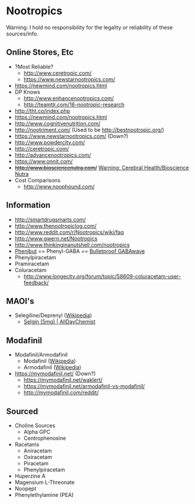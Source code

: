 # Nootropics

Warning: I hold no responsibility for the legality or reliability of these sources/info.

## Online Stores, Etc

* ?Most Reliable?
  * http://www.ceretropic.com/
  * https://www.newstarnootropics.com/
* https://newmind.com/nootropics.html
* DP Knows
  * http://www.enhancenootropics.com/
  * http://teamtlr.com/16-nootropic-research
* http://tht.co/index.php
* https://newmind.com/nootropics.html
* http://www.cognitivenutrition.com/
* http://nootriment.com/ (Used to be http://bestnootropic.org/)
* https://www.newstarnootropics.com/ (Down?)
* http://www.powdercity.com/
* http://ceretropic.com/
* http://advancenootropics.com/
* https://www.onnit.com/
* ~~http://www.biosciencenutra.com/~~ [Warning: Cerebral Health/Bioscience Nutra](http://www.reddit.com/r/Nootropics/comments/1mmip9/cerebral_health_pyritinol_test_results_warning/)
* Cost Comparisons
  * http://www.noophound.com/

## Information

* http://smartdrugsmarts.com/
* http://www.thenootropiclog.com/
* http://www.reddit.com/r/Nootropics/wiki/faq
* http://www.gwern.net/Nootropics
* http://www.thinkinginanutshell.com/nootropics
* [Phenibut](http://en.wikipedia.org/wiki/Phenibut) == Phenyl-GABA == [Bulletproof GABAwave](https://www.upgradedself.com/bulletproof-gabawave)
* Phenylpiracetam
* Pramiracetam
* Coluracetam
  * http://www.longecity.org/forum/topic/58609-coluracetam-user-feedback/

## MAOI's

* Selegiline/Deprenyl ([Wikipedia](http://en.wikipedia.org/wiki/Selegiline))
  * [Selgin (5mg) | AllDayChemist](http://www.alldaychemist.com/selgin.html)

## Modafinil

* Modafinil/Armodafinil
  * Modafinil ([Wikipedia](http://en.wikipedia.org/wiki/Modafinil))
  * Armodafinil ([Wikipedia](http://en.wikipedia.org/wiki/Armodafinil))
* https://mymodafinil.net/ (Down?)
  * https://mymodafinil.net/waklert/
  * https://mymodafinil.net/armodafinil-vs-modafinil/
  * http://mymodafinil.com/reddit/

## Sourced

* Choline Sources
  * Alpha GPC
  * Centrophenoxine
* Racetams
  * Aniracetam
  * Oxiracetam
  * Piracetam
  * Phenylpiracetam
* Huperzine A
* Magensium L-Threonate
* Noopept
* Phenylethylamine (PEA)
